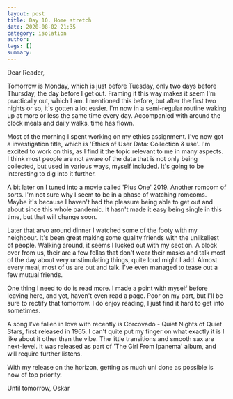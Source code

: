 ```yaml
---
layout: post
title: Day 10. Home stretch
date: 2020-08-02 21:35
category: isolation
author: 
tags: []
summary: 
---
```


Dear Reader,

Tomorrow is Monday, which is just before Tuesday, only two days before Thursday, the day before I get out. Framing it this way makes it seem I'm practically out, which I am. I mentioned this before, but after the first two nights or so, it's gotten a lot easier. I'm now in a semi-regular routine waking up at more or less the same time every day. Accompanied with around the clock meals and daily walks, time has flown.

Most of the morning I spent working on my ethics assignment. I've now got a investigation title, which is 'Ethics of User Data: Collection & use'. I'm excited to work on this, as I find it the topic relevant to me in many aspects. I think most people are not aware of the data that is not only being collected, but used in various ways, myself included. It's going to be interesting to dig into it further.

A bit later on I tuned into a movie called 'Plus One' 2019. Another romcom of sorts. I'm not sure why I seem to be in a phase of watching romcoms. Maybe it's because I haven't had the pleasure being able to get out and about since this whole pandemic. It hasn't made it easy being single in this time, but that will change soon.

Later that arvo around dinner I watched some of the footy with my neighbour. It's been great making some quality friends with the unlikeliest of people. Walking around, it seems I lucked out with my section. A block over from us, their are a few fellas that don't wear their masks and talk most of the day about very unstimulating things, quite loud might I add. Almost every meal, most of us are out and talk. I've even managed to tease out a few mutual friends.

One thing I need to do is read more. I made a point with myself before leaving here, and yet, haven't even read a page. Poor on my part, but I'll be sure to rectify that tomorrow. I do enjoy reading, I just find it hard to get into sometimes.

A song I've fallen in love with recently is Corcovado - Quiet Nights of Quiet Stars, first released in 1965. I can't quite put my finger on what exactly it is I like about it other than the vibe. The little transitions and smooth sax are next-level. It was released as part of 'The Girl From Ipanema' album, and will require further listens.

With my release on the horizon, getting as much uni done as possible is now of top priority.

Until tomorrow, Oskar
